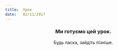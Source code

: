 ```yaml
---
title:  Урок
date:   02/11/2017
---
```


### <center>Ми готуємо цей урок.</center>
<center>Будь ласка, зайдіть пізніше.</center>